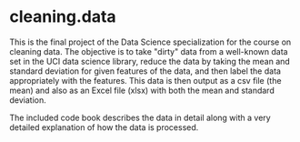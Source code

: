 # cleaning.data

This is the final project of the Data Science specialization for the course on cleaning data.  The objective is to take "dirty" data from a well-known data set in the UCI data science library, reduce the data by taking the mean and standard deviation for given features of the data, and then label the data appropriately with the features.  This data is then output as a csv file (the mean) and also as an Excel file (xlsx) with both the mean and standard deviation.

The included code book describes the data in detail along with a very detailed explanation of how the data is processed.
